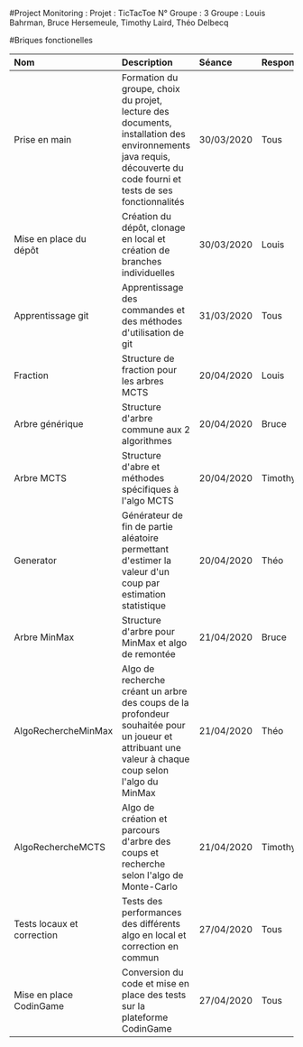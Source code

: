 #Project Monitoring :
Projet : TicTacToe
N° Groupe : 3
Groupe : Louis Bahrman, Bruce Hersemeule, Timothy Laird, Théo Delbecq

#Briques fonctionelles

|Nom		|Description	|Séance		|Responsable	|Commit |Etat |Commentaires
|:---	 	|:---		|:---		|:---		|:--- |:--- |:---
|Prise en main	 	|Formation du groupe, choix du projet, lecture des documents, installation des environnements java requis, découverte du code fourni et tests de ses fonctionnalités		|30/03/2020		|Tous		| |Fini |
|Mise en place du dépôt	 	|Création du dépôt, clonage en local et création de branches individuelles		|30/03/2020		|Louis		|7b8fed5436e8048c51c02041374defd4c5022e32 |Fini |[url du dépôt](gvipers.imt-lille-douai.fr/louis.bahrman/groupe3-tictactoe/tree/master)
|Apprentissage git	 	|Apprentissage des commandes et des méthodes d'utilisation de git		|31/03/2020		|Tous		| |En cours |
|Fraction	|Structure de fraction pour les arbres MCTS|20/04/2020|Louis|f159fbc27aafe0f3e7fd85a7e53024dbe748e191  |Fini |
|Arbre générique|Structure d'arbre commune aux 2 algorithmes|20/04/2020|Bruce|3415d259df15dea293f5d45a6541a75b5c690c27  |Fini |
|Arbre MCTS	|Structure d'abre et méthodes spécifiques à l'algo MCTS |20/04/2020 |Timothy | |En cours |
|Generator |Générateur de fin de partie aléatoire permettant d'estimer la valeur d'un coup par estimation statistique		|20/04/2020		|Théo		|ad4f63446c6a351028d7fd923a379fc4dc327715  |Fini |
|Arbre MinMax	|Structure d'arbre pour MinMax et algo de remontée|21/04/2020|Bruce|b599e9988c324c551aa4e4cdb9a95cd327db1b99  |Fini |
|AlgoRechercheMinMax	 	|Algo de recherche créant un arbre des coups de la profondeur souhaitée pour un joueur et attribuant une valeur à chaque coup selon l'algo du MinMax	|21/04/2020	|Théo		|60b5f5a77e617c392e1c855ffaa64c557606c6a0 |A tester |
|AlgoRechercheMCTS |Algo de création et parcours d'arbre des coups et recherche selon l'algo de Monte-Carlo |21/04/2020 |Timothy | |En cours |
|Tests locaux et correction |Tests des performances des différents algo en local et correction en commun |27/04/2020 |Tous | |A venir |
|Mise en place CodinGame |Conversion du code et mise en place des tests sur la plateforme CodinGame |27/04/2020 |Tous | |A venir |